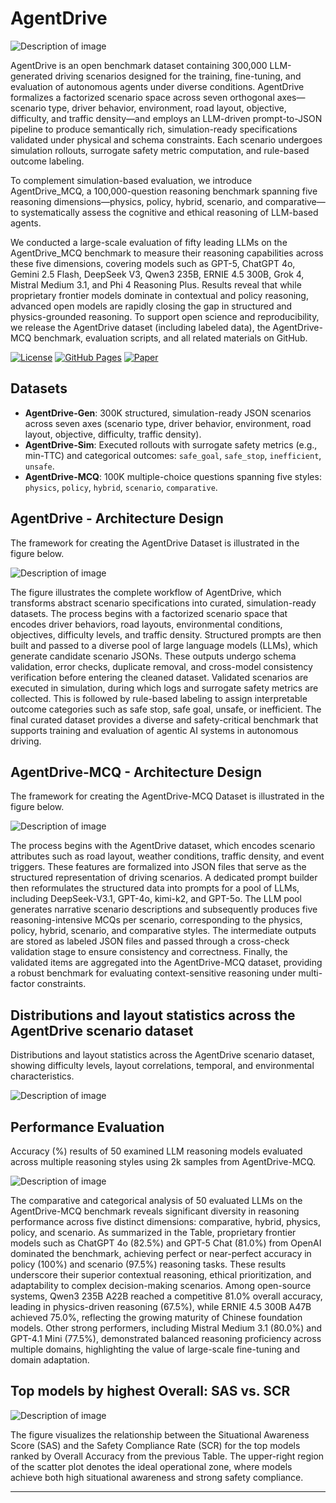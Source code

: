 # AgentDrive 

![Description of image](Images/AgentDrive.jpg)

AgentDrive is an open benchmark dataset containing 300,000 LLM-generated driving scenarios designed for the training, fine-tuning, and evaluation of autonomous agents under diverse conditions. AgentDrive formalizes a factorized scenario space across seven orthogonal axes—scenario type, driver behavior, environment, road layout, objective, difficulty, and traffic density—and employs an LLM-driven prompt-to-JSON pipeline to produce semantically rich, simulation-ready specifications validated under physical and schema constraints. Each scenario undergoes simulation rollouts, surrogate safety metric computation, and rule-based outcome labeling. 

To complement simulation-based evaluation, we introduce AgentDrive_MCQ, a 100,000-question reasoning benchmark spanning five reasoning dimensions—physics, policy, hybrid, scenario, and comparative—to systematically assess the cognitive and ethical reasoning of LLM-based agents. 

We conducted a large-scale evaluation of fifty leading LLMs on the AgentDrive_MCQ benchmark to measure their reasoning capabilities across these five dimensions, covering models such as GPT-5, ChatGPT 4o, Gemini 2.5 Flash, DeepSeek V3, Qwen3 235B, ERNIE 4.5 300B, Grok 4, Mistral Medium 3.1, and Phi 4 Reasoning Plus. Results reveal that while proprietary frontier models dominate in contextual and policy reasoning, advanced open models are rapidly closing the gap in structured and physics-grounded reasoning. To support open science and reproducibility, we release the AgentDrive dataset (including labeled data), the AgentDrive-MCQ benchmark, evaluation scripts, and all related materials on GitHub.

[![License](https://img.shields.io/badge/License-Apache_2.0-blue.svg)](LICENSE)
[![GitHub Pages](https://img.shields.io/badge/site-online-brightgreen)]([https://USER.github.io/AgentDrive](https://github.com/maferrag/AgentDrive/))
[![Paper](https://img.shields.io/badge/paper-PDF-red)](link-to-paper)

## Datasets
- **AgentDrive-Gen**: 300K structured, simulation-ready JSON scenarios across seven axes (scenario type, driver behavior, environment, road layout, objective, difficulty, traffic density).
- **AgentDrive-Sim**: Executed rollouts with surrogate safety metrics (e.g., min-TTC) and categorical outcomes: `safe_goal`, `safe_stop`, `inefficient`, `unsafe`.
- **AgentDrive-MCQ**: 100K multiple-choice questions spanning five styles: `physics`, `policy`, `hybrid`, `scenario`, `comparative`.

## AgentDrive - Architecture Design

The framework for creating the AgentDrive Dataset is illustrated in the figure below.

![Description of image](Images/AgentDrive_Sen.png)

The figure illustrates the complete workflow of AgentDrive, which transforms abstract scenario specifications into curated, simulation-ready datasets. The process begins with a factorized scenario space that encodes driver behaviors, road layouts, environmental conditions, objectives, difficulty levels, and traffic density. Structured prompts are then built and passed to a diverse pool of large language models (LLMs), which generate candidate scenario JSONs. These outputs undergo schema validation, error checks, duplicate removal, and cross-model consistency verification before entering the cleaned dataset. Validated scenarios are executed in simulation, during which logs and surrogate safety metrics are collected. This is followed by rule-based labeling to assign interpretable outcome categories such as safe stop, safe goal, unsafe, or inefficient. The final curated dataset provides a diverse and safety-critical benchmark that supports training and evaluation of agentic AI systems in autonomous driving.


## AgentDrive-MCQ - Architecture Design

The framework for creating the AgentDrive-MCQ Dataset is illustrated in the figure below.

![Description of image](Images/AgentDrive_MCQ.jpg)

The process begins with the AgentDrive dataset, which encodes scenario attributes such as road layout, weather conditions, traffic density, and event triggers. These features are formalized into JSON files that serve as the structured representation of driving scenarios. A dedicated prompt builder then reformulates the structured data into prompts for a pool of LLMs, including DeepSeek-V3.1, GPT-4o, kimi-k2, and GPT-5o. The LLM pool generates narrative scenario descriptions and subsequently produces five reasoning-intensive MCQs per scenario, corresponding to the physics, policy, hybrid, scenario, and comparative styles. The intermediate outputs are stored as labeled JSON files and passed through a cross-check validation stage to ensure consistency and correctness. Finally, the validated items are aggregated into the AgentDrive-MCQ dataset, providing a robust benchmark for evaluating context-sensitive reasoning under multi-factor constraints.

## Distributions and layout statistics across the AgentDrive scenario dataset

Distributions and layout statistics across the AgentDrive scenario dataset, showing difficulty levels, layout correlations, temporal, and environmental characteristics.

![Description of image](Images/Distribution_DriveAgent_dataset.png)


## Performance Evaluation

Accuracy (%) results of 50 examined LLM reasoning models evaluated across multiple reasoning styles using 2k samples from AgentDrive-MCQ.

![Description of image](Images/results_50LLMs.jpg)

The comparative and categorical analysis of 50 evaluated LLMs on the AgentDrive-MCQ benchmark reveals significant diversity in reasoning performance across five distinct dimensions: comparative, hybrid, physics, policy, and scenario. As summarized in the Table, proprietary frontier models such as ChatGPT 4o (82.5%) and GPT-5 Chat (81.0%) from OpenAI dominated the benchmark, achieving perfect or near-perfect accuracy in policy (100%) and scenario (97.5%) reasoning tasks. These results underscore their superior contextual reasoning, ethical prioritization, and adaptability to complex decision-making scenarios. Among open-source systems, Qwen3 235B A22B reached a competitive 81.0% overall accuracy, leading in physics-driven reasoning (67.5%), while ERNIE 4.5 300B A47B achieved 75.0\%, reflecting the growing maturity of Chinese foundation models. Other strong performers, including Mistral Medium 3.1 (80.0%) and GPT-4.1 Mini (77.5%), demonstrated balanced reasoning proficiency across multiple domains, highlighting the value of large-scale fine-tuning and domain adaptation.

## Top models by highest Overall: SAS vs. SCR

![Description of image](Images/SCR_vs_SAS_Results.png)

The figure visualizes the relationship between the Situational Awareness Score (SAS) and the Safety Compliance Rate (SCR) for the top models ranked by Overall Accuracy from the previous Table. The upper-right region of the scatter plot denotes the ideal operational zone, where models achieve both high situational awareness and strong safety compliance.




---
